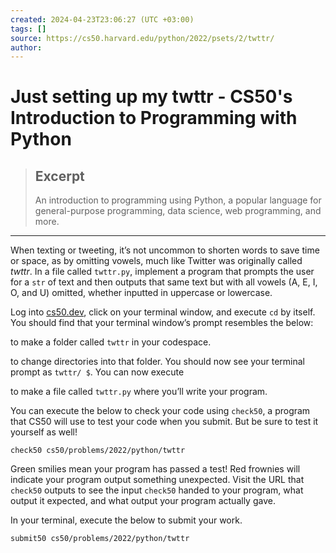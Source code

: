 ```yaml
---
created: 2024-04-23T23:06:27 (UTC +03:00)
tags: []
source: https://cs50.harvard.edu/python/2022/psets/2/twttr/
author: 
---
```


# Just setting up my twttr - CS50's Introduction to Programming with Python

> ## Excerpt
> An introduction to programming using Python, a popular language for general-purpose programming, data science, web programming, and more.

---
When texting or tweeting, it’s not uncommon to shorten words to save time or space, as by omitting vowels, much like Twitter was originally called _twttr_. In a file called `twttr.py`, implement a program that prompts the user for a `str` of text and then outputs that same text but with all vowels (A, E, I, O, and U) omitted, whether inputted in uppercase or lowercase.

Log into [cs50.dev](https://cs50.dev/), click on your terminal window, and execute `cd` by itself. You should find that your terminal window’s prompt resembles the below:

to make a folder called `twttr` in your codespace.

to change directories into that folder. You should now see your terminal prompt as `twttr/ $`. You can now execute

to make a file called `twttr.py` where you’ll write your program.

You can execute the below to check your code using `check50`, a program that CS50 will use to test your code when you submit. But be sure to test it yourself as well!

```
check50 cs50/problems/2022/python/twttr
```

Green smilies mean your program has passed a test! Red frownies will indicate your program output something unexpected. Visit the URL that `check50` outputs to see the input `check50` handed to your program, what output it expected, and what output your program actually gave.

In your terminal, execute the below to submit your work.

```
submit50 cs50/problems/2022/python/twttr
```
